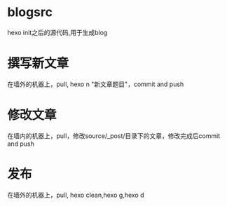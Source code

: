 # blogsrc
hexo init之后的源代码,用于生成blog

# 撰写新文章
在墙外的机器上，pull, hexo n "新文章题目"，commit and push

# 修改文章
在墙内的机器上，pull，修改source/_post/目录下的文章，修改完成后commit and push

# 发布
在墙外的机器上，pull, hexo clean,hexo g,hexo d
